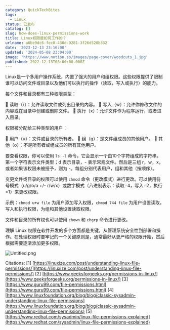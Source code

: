 ```yaml
---
category: QuickTechBites
tags:
  - Linux
status: 已发布
catalog: []
slug: how-does-linux-permissions-work
title: Linux权限是如何工作的？
urlname: a6be9dc6-fec0-430d-9281-3f26d520b332
date: '2023-12-13 23:16:00'
updated: '2024-05-08 23:04:00'
image: 'https://www.notion.so/images/page-cover/woodcuts_1.jpg'
published: 2022-12-13T08:00:00.000Z
---
```


Linux是一个多用户操作系统，内置了强大的用户和组权限。这些权限提供了限制谁可以访问文件或目录以及他们可以执行的操作（读取，写入或执行）的能力。


每个文件和目录都有三种权限类型：


🔸 读取（r）：允许读取文件或列出目录的内容。
🔸 写入（w）：允许你修改文件的内容或在目录中创建或删除文件。
🔸 执行（x）：允许文件作为程序运行，或者进入目录。


权限被分配给三种类型的用户：


🔸 用户（u）：文件或目录的所有者。
🔸 组（g）：是文件组成员的其他用户。
🔸 其他（o）：不是所有者或组成员的所有其他用户。


要查看权限，你可以使用 `ls -l` 命令，它会显示一个由10个字符组成的字符串。第一个字符表示文件类型；d 表示目录，- 表示常规文件。然后是三组 r，w，x，或者如果该权限未被授予，则为 -。每组分别代表用户，组和其他（按顺序）。


变更文件或目录的权限可以使用 `chmod` 命令（更改模式）进行更改。可以使用符号模式（u/g/o/a +/- r/w/x）或数字模式（八进制表示：读取=4，写入=2，执行=1）来更改权限。


示例：`chmod u+w file` 为用户添加写入权限，`chmod 744 file` 为用户设置读取，写入和执行权限，为组和其他设置读取权限。


文件和目录的所有权也可以使用 `chown` 和 `chgrp` 命令进行更改。


理解 Linux 权限在软件开发的多个方面都是关键，从管理系统安全性到部署和操作。在处理权限时要牢记的一个关键原则是，通常最好从更严格的权限开始，然后根据需要逐渐添加更多权限。


![Untitled.png](https://prod-files-secure.s3.us-west-2.amazonaws.com/5d24fe63-e567-4804-86f9-9fdc62e13082/332b89ee-9c33-4950-8a69-32c3d1ff2c69/Untitled.png?X-Amz-Algorithm=AWS4-HMAC-SHA256&X-Amz-Content-Sha256=UNSIGNED-PAYLOAD&X-Amz-Credential=ASIAZI2LB4667TEFIS3T%2F20250318%2Fus-west-2%2Fs3%2Faws4_request&X-Amz-Date=20250318T213330Z&X-Amz-Expires=3600&X-Amz-Security-Token=IQoJb3JpZ2luX2VjEA0aCXVzLXdlc3QtMiJHMEUCIBzOBOD3uqojRkYStZsIfnQ%2Beb5JXTrBjrNrA4SnpH91AiEAn%2FkzCWIW1MfJzArZ4laDj8wqzSkiF62WI45865%2Btu8oq%2FwMIZhAAGgw2Mzc0MjMxODM4MDUiDNLn7266NZwglzXrzircA6Ht3cuQfZJMAo%2BO6SuY35noP8%2FEiHzU2Ch0AEmknqJIEA3OlafBbczaBZIO4wUNu2BMdq16lA01JaTjf6%2FpCxXIu0f13jVbOamqOvAalOoV8cEzsTBbg3YcBlXPe6ccBfnV3Wwsz6Z0MD5BziNDzSK971yXCigD12Nnt1W579UvLTKmrjpFS9V3%2FerYN7%2Bvg2bOM%2BhFbupLSeo2eR%2FhWT7nz%2BhHUSMowNvoKZKdsLPfgl3ES4Q0rOcPiQNd5uHM25vta2yXD22oH357hBWKMlasLyc1hoVL5u4wsaQdT9WABHXpR%2FEhxz5i8oiEUltlMeNZnVbHA0OHv%2B67gzkcP3%2FGd2jc3rfemCi%2B9Y%2Bl1ku8ucc2liZ4gbhN9gHBZhDnMqEch0tPeGFIaLa6GR1zkP1W8SI4vXR5mGns3JUyACAzSftw23j58RWWZVzY9AEIFFIRQoGLdGSFVdteS5OlzOTaBkCMaNGcY35CnNHnes%2BFuRGO5nahdZ5dz9D7NESCI2qcaODeVoJ4YvudfxLW1bIz064gmhcAaCKCGFapGkX%2Bo9RZleNAK6wuWm8GuiwzDrfXmpGHlGpy5UxSNKn6NtAAwFnYvlKpSglKHeOzm4tP0h1iCxODJRe6HJPvMM2v574GOqUBY3VfpS1Mn8jOB1w5nvmW9GyVa01nHcuSb34cT1pj%2FOYE6qBOVWJbeedIoOJ8nCK%2FqCKc7RpzH7W%2FaTWyypx1xujBOmscJ2D6oOG6WKOdlIUro0MZGTCvVsxSw0NIzGOBKyyoAHg2hwv2NqO2m3OydFcx3Gdv5XWl1Zw9iEiWTqG87Eor9%2BuO%2BqhlgTcyVK3BJ2AcSne6wI%2BEFutXUkl%2BE7hk7U2a&X-Amz-Signature=feeef871e623c8ef6817a7d0d67e55e37c64a8bb28511b855a06f9edbd85f8ee&X-Amz-SignedHeaders=host&x-id=GetObject)


Citations:
[1] [https://linuxize.com/post/understanding-linux-file-permissions/](https://linuxize.com/post/understanding-linux-file-permissions/)
[2] [https://www.geeksforgeeks.org/permissions-in-linux/](https://www.geeksforgeeks.org/permissions-in-linux/)
[3] [https://www.guru99.com/file-permissions.html](https://www.guru99.com/file-permissions.html)
[4] [https://www.linuxfoundation.org/blog/blog/classic-sysadmin-understanding-linux-file-permissions](https://www.linuxfoundation.org/blog/blog/classic-sysadmin-understanding-linux-file-permissions)
[5] [https://www.redhat.com/sysadmin/linux-file-permissions-explained](https://www.redhat.com/sysadmin/linux-file-permissions-explained)

